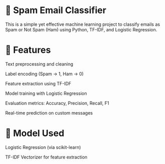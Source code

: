 # 📧 Spam Email Classifier
This is a simple yet effective machine learning project to classify emails as Spam or Not Spam (Ham) using Python, TF-IDF, and Logistic Regression.

# 🚀 Features
Text preprocessing and cleaning

Label encoding (Spam → 1, Ham → 0)

Feature extraction using TF-IDF

Model training with Logistic Regression

Evaluation metrics: Accuracy, Precision, Recall, F1

Real-time prediction on custom messages

# 🧠 Model Used
Logistic Regression (via scikit-learn)

TF-IDF Vectorizer for feature extraction
